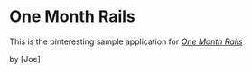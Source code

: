 # One Month Rails

This is the pinteresting sample application for 
[*One Month Rails*](http://onemonthrails.com)

by [Joe]